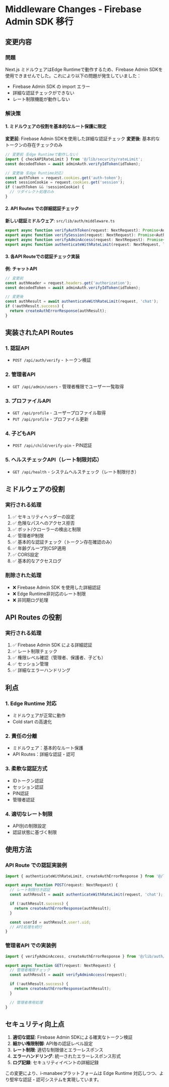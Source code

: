 # Middleware Changes - Firebase Admin SDK 移行

## 変更内容

### 問題
Next.js ミドルウェアはEdge Runtimeで動作するため、Firebase Admin SDKを使用できませんでした。これにより以下の問題が発生していました：

- Firebase Admin SDK の import エラー
- 詳細な認証チェックができない
- レート制限機能が動作しない

### 解決策

#### 1. ミドルウェアの役割を基本的なルート保護に限定

**変更前**: Firebase Admin SDKを使用した詳細な認証チェック
**変更後**: 基本的なトークンの存在チェックのみ

```typescript
// 変更前（Edge Runtimeで動作しない）
import { checkAPIRateLimit } from '@/lib/security/rateLimit';
const decodedToken = await adminAuth.verifyIdToken(idToken);

// 変更後（Edge Runtime対応）
const authToken = request.cookies.get('auth-token');
const sessionCookie = request.cookies.get('session');
if (!authToken && !sessionCookie) {
  // リダイレクト処理のみ
}
```

#### 2. API Routes での詳細認証チェック

**新しい認証ミドルウェア**: `src/lib/auth/middleware.ts`

```typescript
export async function verifyAuthToken(request: NextRequest): Promise<AuthResult>
export async function verifySession(request: NextRequest): Promise<AuthResult>
export async function verifyAdminAccess(request: NextRequest): Promise<AuthResult>
export async function authenticateWithRateLimit(request: NextRequest, limitType): Promise<AuthResult>
```

#### 3. 各API Routeでの認証チェック実装

**例: チャットAPI**
```typescript
// 変更前
const authHeader = request.headers.get('authorization');
const decodedToken = await adminAuth.verifyIdToken(idToken);

// 変更後
const authResult = await authenticateWithRateLimit(request, 'chat');
if (!authResult.success) {
  return createAuthErrorResponse(authResult);
}
```

## 実装されたAPI Routes

### 1. 認証API
- `POST /api/auth/verify` - トークン検証

### 2. 管理者API
- `GET /api/admin/users` - 管理者権限でユーザー一覧取得

### 3. プロファイルAPI
- `GET /api/profile` - ユーザープロファイル取得
- `PUT /api/profile` - プロファイル更新

### 4. 子どもAPI
- `POST /api/child/verify-pin` - PIN認証

### 5. ヘルスチェックAPI（レート制限対応）
- `GET /api/health` - システムヘルスチェック（レート制限付き）

## ミドルウェアの役割

### 実行される処理
1. ✅ セキュリティヘッダーの設定
2. ✅ 危険なパスへのアクセス拒否
3. ✅ ボット/クローラーの検出と制限
4. ✅ 管理者IP制限
5. ✅ 基本的な認証チェック（トークン存在確認のみ）
6. ✅ 年齢グループ別CSP適用
7. ✅ CORS設定
8. ✅ 基本的なアクセスログ

### 削除された処理
- ❌ Firebase Admin SDK を使用した詳細認証
- ❌ Edge Runtime非対応のレート制限
- ❌ 非同期ログ処理

## API Routes の役割

### 実行される処理
1. ✅ Firebase Admin SDK による詳細認証
2. ✅ レート制限チェック
3. ✅ 権限レベル確認（管理者、保護者、子ども）
4. ✅ セッション管理
5. ✅ 詳細なエラーハンドリング

## 利点

### 1. Edge Runtime 対応
- ミドルウェアが正常に動作
- Cold start の高速化

### 2. 責任の分離
- ミドルウェア：基本的なルート保護
- API Routes：詳細な認証・認可

### 3. 柔軟な認証方式
- IDトークン認証
- セッション認証
- PIN認証
- 管理者認証

### 4. 適切なレート制限
- API別の制限設定
- 認証状態に基づく制限

## 使用方法

### API Route での認証実装例

```typescript
import { authenticateWithRateLimit, createAuthErrorResponse } from '@/lib/auth/middleware';

export async function POST(request: NextRequest) {
  // レート制限付き認証
  const authResult = await authenticateWithRateLimit(request, 'chat');

  if (!authResult.success) {
    return createAuthErrorResponse(authResult);
  }

  const userId = authResult.user!.uid;
  // API処理を続行
}
```

### 管理者API での実装例

```typescript
import { verifyAdminAccess, createAuthErrorResponse } from '@/lib/auth/middleware';

export async function GET(request: NextRequest) {
  // 管理者権限チェック
  const authResult = await verifyAdminAccess(request);

  if (!authResult.success) {
    return createAuthErrorResponse(authResult);
  }

  // 管理者専用処理
}
```

## セキュリティ向上点

1. **適切な認証**: Firebase Admin SDKによる確実なトークン検証
2. **細かい権限制御**: API毎の認証レベル設定
3. **レート制限**: 適切な制限値とエラーレスポンス
4. **エラーハンドリング**: 統一されたエラーレスポンス形式
5. **ログ記録**: セキュリティイベントの詳細記録

この変更により、i-manabeeプラットフォームは Edge Runtime 対応しつつ、より堅牢な認証・認可システムを実現しています。